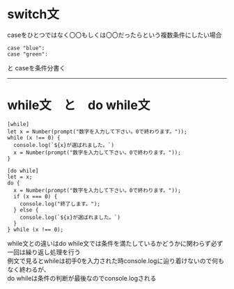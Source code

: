 # switch文
caseをひとつではなく〇〇もしくは〇〇だったらという複数条件にしたい場合   
~~~
case "blue":
case "green":
~~~
と
caseを条件分書く
***

# while文　と　do while文
~~~
[while]
let x = Number(prompt("数字を入力して下さい。0で終わります。"));
while (x !== 0) {
  console.log(`${x}が選ばれました。`)
  x = Number(prompt("数字を入力して下さい。0で終わります。"));
}
~~~
~~~
[do while]
let = x;
do {
  x = Number(prompt("数字を入力して下さい。0で終わります。"));
  if (x === 0) {
    console.log("終了します。");
  } else {
    console.log(`${x}が選ばれました。`)
  }
} while (x !== 0);
~~~
while文との違いはdo while文では条件を満たしているかどうかに関わらず必ず一回は繰り返し処理を行う     
例文で見るとwhileは初手0を入力された時console.logに辿り着けないので何もなく終わるが、   
do whileは条件の判断が最後なのでconsole.logされる
